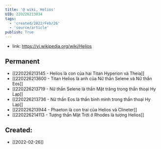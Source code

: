 ```yaml
---
title: '@ wiki, Helios'
UID: 220226213034
tags:
  - 'created/2022/Feb/26'
  - 'source/article'
publish: True
---
```

- link: https://vi.wikipedia.org/wiki/Helios

## Permanent
- [[220226213145 - Helios là con của hai Titan Hyperion và Theia]]
- [[220226213600 - Titan Helios là anh của Nữ thần Selene và Nữ thần Eos]]
- [[220226213719 - Nữ thần Selene là thần Mặt trăng trong thần thoại Hy Lạp]]
- [[220226213736 - Nữ thần Eos là thần bình minh trong thần thoại Hy Lạp]]
- [[220226213944 - Phaeton là con trai của Helios và Clineter]]
- [[220226214113 - Tượng thần Mặt Trời ở Rhodes là tượng Helios]]

## Created:
- [[2022-02-26]]
